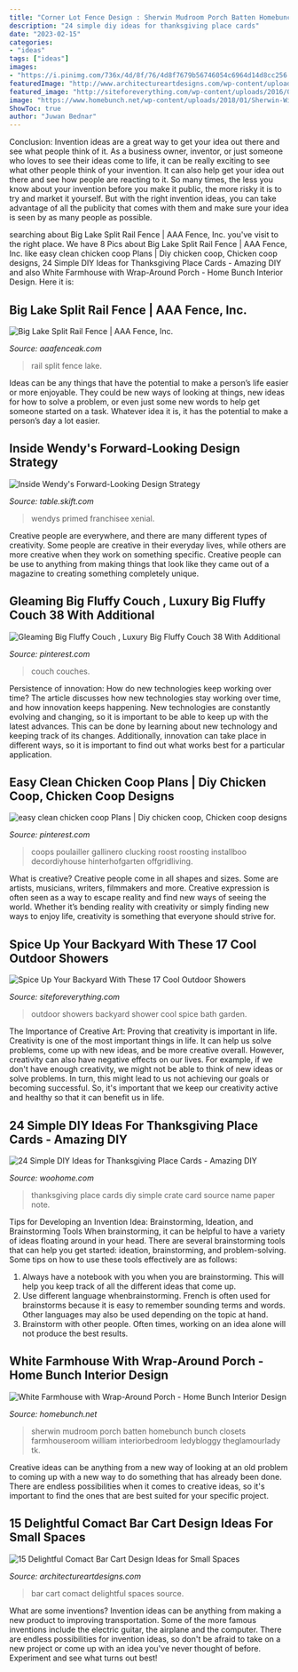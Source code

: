 ```yaml
---
title: "Corner Lot Fence Design : Sherwin Mudroom Porch Batten Homebunch Bunch Closets Farmhouseroom William Interiorbedroom Ledybloggy Theglamourlady Tk"
description: "24 simple diy ideas for thanksgiving place cards"
date: "2023-02-15"
categories:
- "ideas"
tags: ["ideas"]
images:
- "https://i.pinimg.com/736x/4d/8f/76/4d8f7679b56746054c6964d14d8cc256.jpg"
featuredImage: "http://www.architectureartdesigns.com/wp-content/uploads/2015/01/842.jpg"
featured_image: "http://siteforeverything.com/wp-content/uploads/2016/04/Outdoor-Shower-6.jpg"
image: "https://www.homebunch.net/wp-content/uploads/2018/01/Sherwin-Williams-Black-Fox-Charcoal-Gray-Cabinet-Color-Sherwin-Williams-Black-Fox.jpg"
ShowToc: true
author: "Juwan Bednar"
---
```



Conclusion: Invention ideas are a great way to get your idea out there and see what people think of it.
As a business owner, inventor, or just someone who loves to see their ideas come to life, it can be really exciting to see what other people think of your invention. It can also help get your idea out there and see how people are reacting to it. So many times, the less you know about your invention before you make it public, the more risky it is to try and market it yourself. But with the right invention ideas, you can take advantage of all the publicity that comes with them and make sure your idea is seen by as many people as possible.

	

		
searching about Big Lake Split Rail Fence | AAA Fence, Inc. you've visit to the right place. We have 8 Pics about Big Lake Split Rail Fence | AAA Fence, Inc. like easy clean chicken coop Plans | Diy chicken coop, Chicken coop designs, 24 Simple DIY Ideas for Thanksgiving Place Cards - Amazing DIY and also White Farmhouse with Wrap-Around Porch - Home Bunch Interior Design. Here it is:
		
    
## Big Lake Split Rail Fence | AAA Fence, Inc.

<img loading=lazy src="http://aaafenceak.com/sites/default/files/images/photos/big_lake_split_rail_6.jpg" onerror="this.onerror=null;this.src='https://tse1.mm.bing.net/th?id=OIP.7f1jQjM99Lx5sDfOb39ezAHaFj&amp;pid=15.1';" alt="Big Lake Split Rail Fence | AAA Fence, Inc.">

_Source: aaafenceak.com_

>rail split fence lake. 

	

Ideas can be any things that have the potential to make a person’s life easier or more enjoyable. They could be new ways of looking at things, new ideas for how to solve a problem, or even just some new words to help get someone started on a task. Whatever idea it is, it has the potential to make a person’s day a lot easier.

    
## Inside Wendy&#039;s Forward-Looking Design Strategy

<img loading=lazy src="https://table.skift.com/wp-content/uploads/2018/05/wendys-remodels-3-e1526450683981.jpg" onerror="this.onerror=null;this.src='https://tse2.mm.bing.net/th?id=OIP.sVsFdXUzG6ajoItWcOTK6wHaE8&amp;pid=15.1';" alt="Inside Wendy&#039;s Forward-Looking Design Strategy">

_Source: table.skift.com_

>wendys primed franchisee xenial. 

	

Creative people are everywhere, and there are many different types of creativity. Some people are creative in their everyday lives, while others are more creative when they work on something specific. Creative people can be use to anything from making things that look like they came out of a magazine to creating something completely unique.

    
## Gleaming Big Fluffy Couch , Luxury Big Fluffy Couch 38 With Additional

<img loading=lazy src="https://i.pinimg.com/736x/4d/8f/76/4d8f7679b56746054c6964d14d8cc256.jpg" onerror="this.onerror=null;this.src='https://tse2.mm.bing.net/th?id=OIP.CUGbqBsv2tSUMokSCo-ZmAHaFa&amp;pid=15.1';" alt="Gleaming Big Fluffy Couch , Luxury Big Fluffy Couch 38 With Additional">

_Source: pinterest.com_

>couch couches. 

	

Persistence of innovation: How do new technologies keep working over time?
The article discusses how new technologies stay working over time, and how innovation keeps happening. New technologies are constantly evolving and changing, so it is important to be able to keep up with the latest advances. This can be done by learning about new technology and keeping track of its changes. Additionally, innovation can take place in different ways, so it is important to find out what works best for a particular application.

    
## Easy Clean Chicken Coop Plans | Diy Chicken Coop, Chicken Coop Designs

<img loading=lazy src="https://i.pinimg.com/736x/81/f8/92/81f892817ed1ecb51844256df935028c.jpg" onerror="this.onerror=null;this.src='https://tse1.mm.bing.net/th?id=OIP.X8BaW9da8rSSTbHqQUxHDwHaFj&amp;pid=15.1';" alt="easy clean chicken coop Plans | Diy chicken coop, Chicken coop designs">

_Source: pinterest.com_

>coops poulailler gallinero clucking roost roosting installboo decordiyhouse hinterhofgarten offgridliving. 

	

What is creative?
Creative people come in all shapes and sizes. Some are artists, musicians, writers, filmmakers and more. Creative expression is often seen as a way to escape reality and find new ways of seeing the world. Whether it’s bending reality with creativity or simply finding new ways to enjoy life, creativity is something that everyone should strive for.

    
## Spice Up Your Backyard With These 17 Cool Outdoor Showers

<img loading=lazy src="http://siteforeverything.com/wp-content/uploads/2016/04/Outdoor-Shower-6.jpg" onerror="this.onerror=null;this.src='https://tse2.mm.bing.net/th?id=OIP.upm9wf4wI381Mfzhcu5akQHaKw&amp;pid=15.1';" alt="Spice Up Your Backyard With These 17 Cool Outdoor Showers">

_Source: siteforeverything.com_

>outdoor showers backyard shower cool spice bath garden. 

	

The Importance of Creative Art: Proving that creativity is important in life.
Creativity is one of the most important things in life. It can help us solve problems, come up with new ideas, and be more creative overall. However, creativity can also have negative effects on our lives. For example, if we don't have enough creativity, we might not be able to think of new ideas or solve problems. In turn, this might lead to us not achieving our goals or becoming successful. So, it's important that we keep our creativity active and healthy so that it can benefit us in life.

    
## 24 Simple DIY Ideas For Thanksgiving Place Cards - Amazing DIY

<img loading=lazy src="http://www.woohome.com/wp-content/uploads/2013/11/DIY-Thanksgiving-Place-Cards-9.jpg" onerror="this.onerror=null;this.src='https://tse2.mm.bing.net/th?id=OIP.4P1hZo2ozbJM4-u-gb8vkAHaLH&amp;pid=15.1';" alt="24 Simple DIY Ideas for Thanksgiving Place Cards - Amazing DIY">

_Source: woohome.com_

>thanksgiving place cards diy simple crate card source name paper note. 

	

Tips for Developing an Invention Idea: Brainstorming, Ideation, and Brainstorming Tools
When brainstorming, it can be helpful to have a variety of ideas floating around in your head. There are several brainstorming tools that can help you get started: ideation, brainstorming, and problem-solving. Some tips on how to use these tools effectively are as follows: 
1. Always have a notebook with you when you are brainstorming. This will help you keep track of all the different ideas that come up. 
2. Use different language whenbrainstorming. French is often used for brainstorms because it is easy to remember sounding terms and words. Other languages may also be used depending on the topic at hand. 
3. Brainstorm with other people. Often times, working on an idea alone will not produce the best results.

    
## White Farmhouse With Wrap-Around Porch - Home Bunch Interior Design

<img loading=lazy src="https://www.homebunch.net/wp-content/uploads/2018/01/Sherwin-Williams-Black-Fox-Charcoal-Gray-Cabinet-Color-Sherwin-Williams-Black-Fox.jpg" onerror="this.onerror=null;this.src='https://tse4.mm.bing.net/th?id=OIP.5JT3TTS2UtcT66NdkYZHnwHaLG&amp;pid=15.1';" alt="White Farmhouse with Wrap-Around Porch - Home Bunch Interior Design">

_Source: homebunch.net_

>sherwin mudroom porch batten homebunch bunch closets farmhouseroom william interiorbedroom ledybloggy theglamourlady tk. 

	

Creative ideas can be anything from a new way of looking at an old problem to coming up with a new way to do something that has already been done. There are endless possibilities when it comes to creative ideas, so it's important to find the ones that are best suited for your specific project.

    
## 15 Delightful Comact Bar Cart Design Ideas For Small Spaces

<img loading=lazy src="http://www.architectureartdesigns.com/wp-content/uploads/2015/01/842.jpg" onerror="this.onerror=null;this.src='https://tse1.mm.bing.net/th?id=OIP.cAtT5l254mXERev5_LJPxgHaJ3&amp;pid=15.1';" alt="15 Delightful Comact Bar Cart Design Ideas for Small Spaces">

_Source: architectureartdesigns.com_

>bar cart comact delightful spaces source. 

	

What are some inventions?
Invention ideas can be anything from making a new product to improving transportation. Some of the more famous inventions include the electric guitar, the airplane and the computer. There are endless possibilities for invention ideas, so don't be afraid to take on a new project or come up with an idea you've never thought of before. Experiment and see what turns out best!

